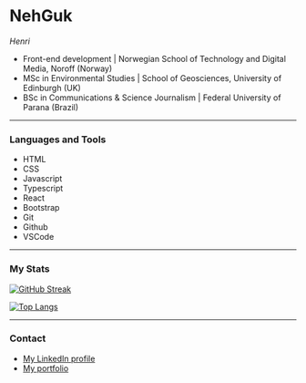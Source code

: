 # NehGuk
_Henri_

- Front-end development | Norwegian School of Technology and Digital Media, Noroff (Norway)
- MSc in Environmental Studies | School of Geosciences, University of Edinburgh (UK)
- BSc in Communications & Science Journalism | Federal University of Parana (Brazil)

---
### Languages and Tools
- HTML
- CSS
- Javascript
- Typescript
- React
- Bootstrap
- Git
- Github
- VSCode

---
### My Stats
[![GitHub Streak](http://github-readme-streak-stats.herokuapp.com?user=NehGuk&theme=dark&date_format=j%20M%5B%20Y%5D)](https://git.io/streak-stats)


[![Top Langs](https://github-readme-stats.vercel.app/api/top-langs/?username=NehGuk&layout=compact&theme=vision-friendly-dark)](https://github.com/anuraghazra/github-readme-stats)

---
### Contact
- [My LinkedIn profile](https://no.linkedin.com/in/henri-kugler-78218422b?trk=people-guest_people_search-card)
- [My portfolio](https://www.nehguk.dev)
